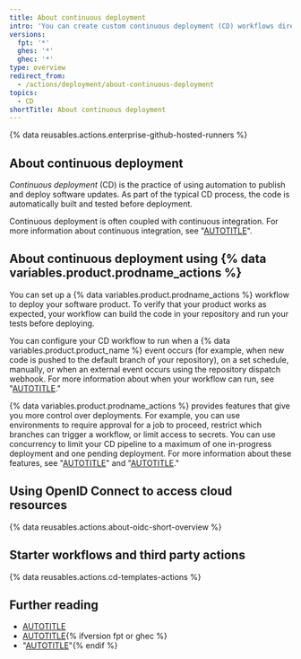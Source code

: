```yaml
---
title: About continuous deployment
intro: 'You can create custom continuous deployment (CD) workflows directly in your {% data variables.product.prodname_dotcom %} repository with {% data variables.product.prodname_actions %}.'
versions:
  fpt: '*'
  ghes: '*'
  ghec: '*'
type: overview
redirect_from:
  - /actions/deployment/about-continuous-deployment
topics:
  - CD
shortTitle: About continuous deployment
---
```


{% data reusables.actions.enterprise-github-hosted-runners %}

## About continuous deployment

_Continuous deployment_ (CD) is the practice of using automation to publish and deploy software updates. As part of the typical CD process, the code is automatically built and tested before deployment.

Continuous deployment is often coupled with continuous integration. For more information about continuous integration, see "[AUTOTITLE](/actions/automating-builds-and-tests/about-continuous-integration)".

## About continuous deployment using {% data variables.product.prodname_actions %}

You can set up a {% data variables.product.prodname_actions %} workflow to deploy your software product. To verify that your product works as expected, your workflow can build the code in your repository and run your tests before deploying.

You can configure your CD workflow to run when a {% data variables.product.product_name %} event occurs (for example, when new code is pushed to the default branch of your repository), on a set schedule, manually, or when an external event occurs using the repository dispatch webhook. For more information about when your workflow can run, see "[AUTOTITLE](/actions/using-workflows/events-that-trigger-workflows)."

{% data variables.product.prodname_actions %} provides features that give you more control over deployments. For example, you can use environments to require approval for a job to proceed, restrict which branches can trigger a workflow, or limit access to secrets. You can use concurrency to limit your CD pipeline to a maximum of one in-progress deployment and one pending deployment. For more information about these features, see "[AUTOTITLE](/actions/deployment/about-deployments/deploying-with-github-actions)" and "[AUTOTITLE](/actions/deployment/targeting-different-environments/using-environments-for-deployment)."

## Using OpenID Connect to access cloud resources

{% data reusables.actions.about-oidc-short-overview %}

## Starter workflows and third party actions

{% data reusables.actions.cd-templates-actions %}

## Further reading

* [AUTOTITLE](/actions/deployment/about-deployments/deploying-with-github-actions)
* [AUTOTITLE](/actions/deployment/targeting-different-environments/using-environments-for-deployment){% ifversion fpt or ghec %}
* "[AUTOTITLE](/billing/managing-billing-for-github-actions)"{% endif %}
